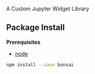 A Custom Jupyter Widget Library

Package Install
---------------

**Prerequisites**
- [node](http://nodejs.org/)

```bash
npm install --save bonxai
```
